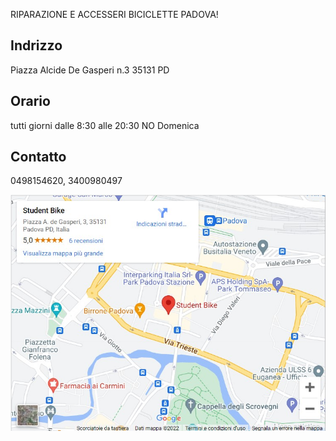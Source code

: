 
RIPARAZIONE E ACCESSERI BICICLETTE PADOVA!


## Indrizzo
Piazza Alcide De Gasperi n.3 35131 PD


## Orario
tutti giorni dalle 8:30 alle 20:30 NO Domenica


## Contatto
0498154620, 3400980497


![address](map.jpg)

